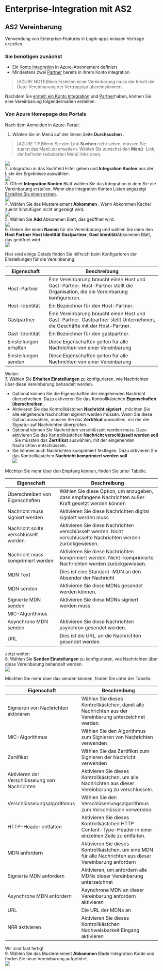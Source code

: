 <properties 
    pageTitle="Wie Sie eine AS2-Vereinbarung für Enterprise-Integrationspaket erstellen" 
    description="Erstellen einer AS2-Vereinbarung für Enterprise-Integrationspaket lernen | Microsoft Azure App Service" 
    services="logic-apps" 
    documentationCenter=".net,nodejs,java"
    authors="msftman" 
    manager="erikre" 
    editor="cgronlun"/>

<tags 
    ms.service="logic-apps" 
    ms.workload="integration" 
    ms.tgt_pltfrm="na" 
    ms.devlang="na" 
    ms.topic="article" 
    ms.date="06/29/2016" 
    ms.author="deonhe"/>

# <a name="enterprise-integration-with-as2"></a>Enterprise-Integration mit AS2

## <a name="create-an-as2-agreement"></a>AS2 Vereinbarung
Verwendung von Enterprise-Features in Logik-apps müssen Verträge erstellen. 

### <a name="heres-what-you-need-before-you-get-started"></a>Sie benötigen zunächst
- Ein [Konto Integration](./app-service-logic-enterprise-integration-accounts.md) in Azure-Abonnement definiert  
- Mindestens zwei [Partner](./app-service-logic-enterprise-integration-partners.md) bereits in Ihrem Konto integration  

>[AZURE.NOTE]Beim Erstellen einer Vereinbarung muss der Inhalt der Datei Vereinbarung der Vertragstyp übereinstimmen.    


Nachdem Sie [erstellt ein Konto Integration](./app-service-logic-enterprise-integration-accounts.md) und [Partner](./app-service-logic-enterprise-integration-partners.md)haben, können Sie eine Vereinbarung folgendermaßen erstellen:  

### <a name="from-the-azure-portal-home-page"></a>Von Azure Homepage des Portals

Nach dem Anmelden in [Azure-Portal](http://portal.azure.com "Azure-Portal"):  
1. Wählen Sie im Menü auf der linken Seite **Durchsuchen** .  

>[AZURE.TIP]Wenn Sie den Link **Suchen** nicht sehen, müssen Sie zuerst das Menü zu erweitern. Wählen Sie zunächst den **Menü** -Link, der befindet reduzierten Menü links oben.  

![](./media/app-service-logic-enterprise-integration-overview/overview-1.png)    
2. *Integration* in das Suchfeld Filter geben und **Integration Konten** aus der Liste der Ergebnisse auswählen.       
 ![](./media/app-service-logic-enterprise-integration-overview/overview-2.png)  
3. Öffnet **Integration Konten** Blatt wählen Sie das Integration in dem Sie die Vereinbarung erstellen. Wenn eine Integration Konten Listen angezeigt [Erstellen Sie einen ersten](./app-service-logic-enterprise-integration-accounts.md "All about integration accounts").  
![](./media/app-service-logic-enterprise-integration-overview/overview-3.png)  
4.  Wählen Sie das Musterelement **Abkommen** . Wenn Abkommen Kachel zuerst hinzufügen nicht angezeigt wird.   
![](./media/app-service-logic-enterprise-integration-agreements/agreement-1.png)   
5. Wählen Sie **Add** Abkommen Blatt, das geöffnet wird.  
![](./media/app-service-logic-enterprise-integration-agreements/agreement-2.png)  
6. Geben Sie einen **Namen** für die Vereinbarung und wählen Sie dann den **Host Partner** **Host Identität** **Gastpartner**, **Gast Identität**Abkommen Blatt, das geöffnet wird.  
![](./media/app-service-logic-enterprise-integration-agreements/agreement-3.png)  

Hier sind einige Details finden Sie hilfreich beim Konfigurieren der Einstellungen für die Vereinbarung: 
  
|Eigenschaft|Beschreibung|
|----|----|
|Host-Partner|Eine Vereinbarung braucht einen Host und Gast-Partner. Host-Partner stellt die Organisation, die die Vereinbarung konfigurieren.|
|Host-Identität|Ein Bezeichner für den Host-Partner. |
|Gastpartner|Eine Vereinbarung braucht einen Host und Gast-Partner. Gastpartner stellt Unternehmen, die Geschäfte mit der Host-Partner.|
|Gast-Identität|Ein Bezeichner für den gastpartner.|
|Einstellungen erhalten|Diese Eigenschaften gelten für alle Nachrichten von einer Vereinbarung|
|Einstellungen senden|Diese Eigenschaften gelten für alle Nachrichten von einer Vereinbarung|  
Weiter:  
7. Wählen Sie **Erhalten Einstellungen** zu konfigurieren, wie Nachrichten über diese Vereinbarung behandelt werden.  
 
 - Optional können Sie die Eigenschaften der eingehenden Nachricht überschreiben. Dazu aktivieren Sie das Kontrollkästchen **Eigenschaften überschreiben** .
  - Aktivieren Sie das Kontrollkästchen **Nachricht signiert** , möchten Sie alle eingehende Nachrichten signiert werden müssen. Wenn Sie diese Option auswählen, müssen Sie das **Zertifikat** auswählen, mit der die Signatur auf Nachrichten überprüfen.
  - Optional können Sie Nachrichten verschlüsselt werden muss. Dazu aktivieren Sie das Kontrollkästchen **Nachricht verschlüsselt werden soll** . Sie müssten das **Zertifikat** auswählen, mit der eingehenden Nachrichten entschlüsseln.
  - Sie können auch Nachrichten komprimiert festlegen. Dazu aktivieren Sie das Kontrollkästchen **Nachricht komprimiert werden soll** .  
![](./media/app-service-logic-enterprise-integration-agreements/agreement-4.png)  

Möchten Sie mehr über den Empfang können, finden Sie unter Tabelle.  

|Eigenschaft|Beschreibung|
|----|----|
|Überschreiben von Eigenschaften|Wählen Sie diese Option, um anzugeben, dass empfangene Nachrichten außer Kraft gesetzt werden können |
|Nachricht muss signiert werden|Aktivieren Sie diese Nachrichten digital signiert werden muss|
|Nachricht sollte verschlüsselt werden|Aktivieren Sie diese Nachrichten verschlüsselt werden. Nicht verschlüsselte Nachrichten werden zurückgewiesen.|
|Nachricht muss komprimiert werden|Aktivieren Sie diese Nachrichten komprimiert werden. Nicht-komprimierte Nachrichten werden zurückgewiesen.|
|MDN Text|Dies ist eine Standard-MDN an den Absender der Nachricht|
|MDN senden|Aktivieren Sie diese MDNs gesendet werden können.|
|Signierte MDN senden|Aktivieren Sie diese MDNs signiert werden muss.|
|MIC-Algorithmus||
|Asynchrone MDN senden|Aktivieren Sie diese Nachrichten asynchron gesendet werden.|
|URL|Dies ist die URL, an die Nachrichten gesendet werden.|
Jetzt weiter:  
8. Wählen Sie **Senden Einstellungen** zu konfigurieren, wie Nachrichten über diese Vereinbarung behandelt werden.  
![](./media/app-service-logic-enterprise-integration-agreements/agreement-5.png)  

Möchten Sie mehr über das senden können, finden Sie unter der Tabelle.  

|Eigenschaft|Beschreibung|
|----|----|
|Signieren von Nachrichten aktivieren|Wählen Sie dieses Kontrollkästchen, damit alle Nachrichten aus der Vereinbarung unterzeichnet werden.|
|MIC-Algorithmus|Wählen Sie den Algorithmus zum Signieren von Nachrichten verwenden|
|Zertifikat|Wählen Sie das Zertifikat zum Signieren der Nachricht verwenden|
|Aktivieren der Verschlüsselung von Nachrichten|Aktivieren Sie dieses Kontrollkästchen, um alle Nachrichten aus dieser Vereinbarung zu verschlüsseln.|
|Verschlüsselungsalgorithmus|Wählen Sie den Verschlüsselungsalgorithmus zum Verschlüsseln verwenden|
|HTTP-Header entfalten|Aktivieren Sie dieses Kontrollkästchen HTTP Content-Type-Header in einer einzelnen Zeile zu entfalten.|
|MDN anfordern|Aktivieren Sie dieses Kontrollkästchen, um eine MDN für alle Nachrichten aus dieser Vereinbarung anfordern|
|Signierte MDN anfordern|Aktivieren, um anfordern alle MDNs dieser Vereinbarung unterzeichnet|
|Asynchrone MDN anfordern|Asynchrone MDN an dieser Vereinbarung anfordern aktivieren|
|URL|Die URL der MDNs an|
|NRR aktivieren|Aktivieren Sie dieses Kontrollkästchen Nachweisbarkeit Eingang aktivieren|
Wir sind fast fertig!  
9. Wählen Sie das Musterelement **Abkommen** Blade-Integration Konto und finden Sie neue Vereinbarung aufgeführt.  
![](./media/app-service-logic-enterprise-integration-agreements/agreement-6.png)

